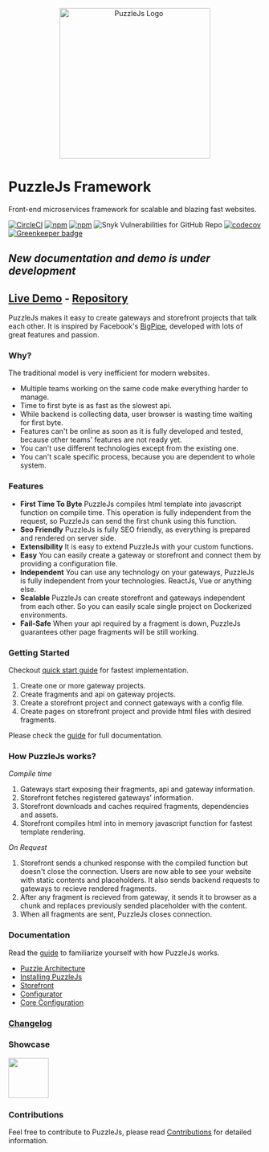 <p align="center">
<img src="https://image.ibb.co/jM29on/puzzlelogo.png" alt="PuzzleJs Logo" width="300" />
</p>

# PuzzleJs Framework
Front-end microservices framework for scalable and blazing fast websites.

[![CircleCI](https://circleci.com/gh/puzzle-js/puzzle-js/tree/master.svg?style=svg)](https://circleci.com/gh/puzzle-js/puzzle-js/tree/master) 
[![npm](https://img.shields.io/npm/dt/puzzle-microfrontends.svg)](https://www.npmjs.com/package/puzzle-microfrontends) 
[![npm](https://img.shields.io/npm/v/puzzle-microfrontends.svg)](https://www.npmjs.com/package/puzzle-microfrontends) 
![Snyk Vulnerabilities for GitHub Repo](https://img.shields.io/snyk/vulnerabilities/github/puzzle-js/puzzle-js.svg) 
[![codecov](https://codecov.io/gh/puzzle-js/puzzle-js/branch/master/graph/badge.svg)](https://codecov.io/gh/puzzle-js/puzzle-js) [![Greenkeeper badge](https://badges.greenkeeper.io/puzzle-js/puzzle-js.svg)](https://greenkeeper.io/) 

## *New documentation and demo is under development*

## [Live Demo](http://178.128.201.193:4444/) - [Repository](https://github.com/puzzle-js/PuzzleJs-Demo)

PuzzleJs makes it easy to create gateways and storefront projects that talk each other. It is inspired by Facebook's [BigPipe](https://www.facebook.com/notes/facebook-engineering/bigpipe-pipelining-web-pages-for-high-performance/389414033919/), developed with lots of great features and passion.

### Why?
The traditional model is very inefficient for modern websites.
* Multiple teams working on the same code make everything harder to manage.
* Time to first byte is as fast as the slowest api.
* While backend is collecting data, user browser is wasting time waiting for first byte.
* Features can't be online as soon as it is fully developed and tested, because other teams' features are not ready yet.
* You can't use different technologies except from the existing one.
* You can't scale specific process, because you are dependent to whole system.

### Features
* **First Time To Byte** PuzzleJs compiles html template into javascript function on compile time. This operation is fully independent from the request, so PuzzleJs can send the first chunk using this function.
* **Seo Friendly** PuzzleJs is fully SEO friendly, as everything is prepared and rendered on server side.
* **Extensibility** It is easy to extend PuzzleJs with your custom functions.
* **Easy** You can easily create a gateway or storefront and connect them by providing a configuration file.
* **Independent** You can use any technology on your gateways, PuzzleJs is fully independent from your technologies. ReactJs, Vue or anything else.
* **Scalable** PuzzleJs can create storefront and gateways independent from each other. So you can easily scale single project on Dockerized environments.
* **Fail-Safe** When your api required by a fragment is down, PuzzleJs guarantees other page fragments will be still working.

### Getting Started

Checkout [quick start guide](./docs/quick.md) for fastest implementation.

 1. Create one or more gateway projects.
 2. Create fragments and api on gateway projects.
 3. Create a storefront project and connect gateways with a config file.
 4. Create pages on storefront project and provide html files with desired fragments.

Please check the [guide](./docs/guide.md) for full documentation.

### How PuzzleJs works?

*Compile time*
1. Gateways start exposing their fragments, api and gateway information.
2. Storefront fetches registered gateways' information.
3. Storefront downloads and caches required fragments, dependencies and assets.
4. Storefront compiles html into in memory javascript function for fastest template rendering.

*On Request*
1. Storefront sends a chunked response with the compiled function but doesn't close the connection. Users are now able to see your website with static contents and placeholders. It also sends backend requests to gateways to recieve rendered fragments.
2. After any fragment is recieved from gateway, it sends it to browser as a chunk and replaces previously sended placeholder with the content.
3. When all fragments are sent, PuzzleJs closes connection.

### Documentation
Read the [guide](./docs/guide.md) to familiarize yourself with how PuzzleJs works.

* [Puzzle Architecture](./docs/guide.md#architecture)
* [Installing PuzzleJs](./docs/guide.md#installing-puzzlejs)
* [Storefront](./docs/guide.md#storefront)
* [Configurator](./docs/guide.md#configurator)
* [Core Configuration](./docs/guide.md#core-configuration)


### [Changelog](./CHANGELOG.md)

### Showcase

<a href="https://m.trendyol.com" title="Trendyol" target="_blank">
    <img src="http://i64.tinypic.com/x2qcmb.png" width="80">
</a>

### Contributions
Feel free to contribute to PuzzleJs, please read [Contributions](./docs/contributions.md) for detailed information.
